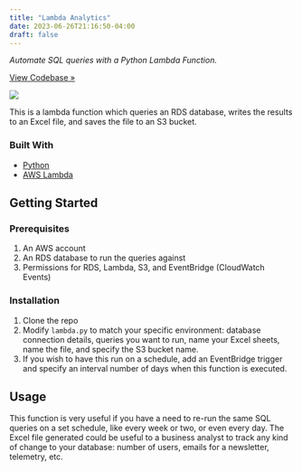 ```yaml
---
title: "Lambda Analytics"
date: 2023-06-26T21:16:50-04:00
draft: false
---
```


*Automate SQL queries with a Python Lambda Function.*

[View Codebase »](https://github.com/codingwithcarl/lambda)

![](https://external-content.duckduckgo.com/iu/?u=https%3A%2F%2Fmiro.medium.com%2Fmax%2F13334%2F1*RJs-ufPYhfbJaugiKtoOZA.png&f=1&nofb=1&ipt=7c5760e3a21300482d52387c85f6fa327c0364271d9bd068979a2241eee982c6&ipo=images)

This is a lambda function which queries an RDS database, writes the results to an Excel file, and saves the file to an S3 bucket.

### Built With

* [Python](https://python.org/)
* [AWS Lambda](https://aws.amazon.com/lambda/)

<!-- GETTING STARTED -->
## Getting Started

### Prerequisites

1. An AWS account
2. An RDS database to run the queries against
3. Permissions for RDS, Lambda, S3, and EventBridge (CloudWatch Events)


### Installation

1. Clone the repo
2. Modify `lambda.py` to match your specific environment: database connection details, queries you want to run, name your Excel sheets, name the file, and specify the S3 bucket name.
3. If you wish to have this run on a schedule, add an EventBridge trigger and specify an interval number of days when this function is executed. 


<!-- USAGE EXAMPLES -->
## Usage

This function is very useful if you have a need to re-run the same SQL queries on a set schedule, like every week or two, or even every day. The Excel file generated could be useful to a business analyst to track any kind of change to your database: number of users, emails for a newsletter, telemetry, etc.  
